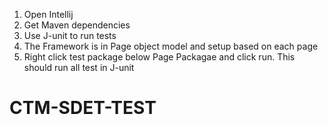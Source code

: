 1. Open Intellij
2. Get Maven dependencies
3. Use J-unit to run tests
4. The Framework is in Page object model and setup based on each page
5. Right click test package below Page Packagae and click run.  This should run all test in J-unit
# CTM-SDET-TEST
